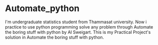 # Automate_python
I'm undergraduate statistics student from Thammasat university. Now i practice to use python programming solve any problem through Automate the boring stuff with python by Al Sweigart.
This is my Practical Project's solution in Automate the boring stuff with python.
